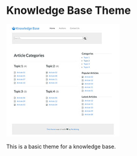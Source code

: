 # Knowledge Base Theme

[![](thumbnail.jpg)](screenshot.jpg)

This is a basic theme for a knowledge base.



